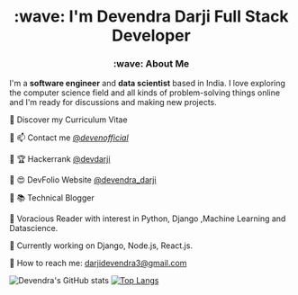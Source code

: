 <h1 align="center">
  :wave: I'm Devendra Darji Full Stack Developer 
</h1>


<h3 align="center">
  :wave: About Me
</h3>

I'm a **software engineer** and **data scientist** based in India. I love exploring the computer science field and all kinds of problem-solving things online and I'm ready for discussions and making new projects.

:bookmark: Discover my Curriculum Vitae 

:bookmark: :mailbox: Contact me [@_devenofficial_](https://twitter.com/_devenofficial_)

:bookmark: :trophy: Hackerrank [@devdarji](https://www.hackerrank.com/devdarji) 

:bookmark: :heart_eyes: DevFolio Website [@devendra_darji](https://dev.to/devendra_darji)

:bookmark: :books: Technical Blogger

:bookmark: Voracious Reader with interest in Python, Django ,Machine Learning and Datascience. 

:bookmark: Currently working on Django, Node.js, React.js. 

:bookmark: How to reach me: darjidevendra3@gmail.com 


![Devendra's GitHub stats](https://github-readme-stats.vercel.app/api?username=Devdarji&show_icons=true)
[![Top Langs](https://github-readme-stats.vercel.app/api/top-langs/?username=Devdarji&layout=compact&langs_count=8)](https://github.com/Devdarji)
